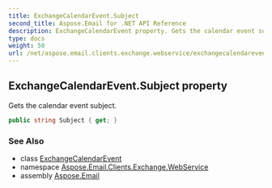 ```yaml
---
title: ExchangeCalendarEvent.Subject
second_title: Aspose.Email for .NET API Reference
description: ExchangeCalendarEvent property. Gets the calendar event subject
type: docs
weight: 50
url: /net/aspose.email.clients.exchange.webservice/exchangecalendarevent/subject/
---
```

## ExchangeCalendarEvent.Subject property

Gets the calendar event subject.

```csharp
public string Subject { get; }
```

### See Also

* class [ExchangeCalendarEvent](../)
* namespace [Aspose.Email.Clients.Exchange.WebService](../../exchangecalendarevent/)
* assembly [Aspose.Email](../../../)


